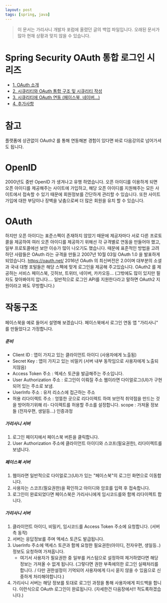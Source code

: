 ```yaml
---
layout: post
tags: [spring, java]
---
```


> 이 문서는 가리사니 개발자 포럼에 올렸던 글의 백업 파일입니다.
오래된 문서가 많아 현재 상황과 맞지 않을 수 있습니다.


# Spring Security OAuth 통합 로그인 시리즈
- [1. OAuth 소개](/2016/09/25/%EB%B0%B1%EC%97%85-%EA%B0%80%EB%A6%AC%EC%82%AC%EB%8B%88-Spring-Security-OAuth-%ED%86%B5%ED%95%A9-%EB%A1%9C%EA%B7%B8%EC%9D%B8-1.-OAuth-%EC%86%8C%EA%B0%9C.html)
- [2. 시큐리티와 OAuth 통합 구조 및 시큐리티 작성](/2016/09/25/%EB%B0%B1%EC%97%85-%EA%B0%80%EB%A6%AC%EC%82%AC%EB%8B%88-Spring-Security-OAuth-%ED%86%B5%ED%95%A9-%EB%A1%9C%EA%B7%B8%EC%9D%B8-2.-%EC%8B%9C%ED%81%90%EB%A6%AC%ED%8B%B0%EC%99%80-OAuth-%ED%86%B5%ED%95%A9-%EA%B5%AC%EC%A1%B0-%EB%B0%8F-%EC%8B%9C%ED%81%90%EB%A6%AC%ED%8B%B0-%EC%9E%91%EC%84%B1.html)
- [3. 시큐리티에 OAuth 연동 (페이스북, 네이버...)](/2016/09/25/%EB%B0%B1%EC%97%85-%EA%B0%80%EB%A6%AC%EC%82%AC%EB%8B%88-Spring-Security-OAuth-%ED%86%B5%ED%95%A9-%EB%A1%9C%EA%B7%B8%EC%9D%B8-3.-%EC%8B%9C%ED%81%90%EB%A6%AC%ED%8B%B0%EC%97%90-OAuth-%EC%97%B0%EB%8F%99-(%ED%8E%98%EC%9D%B4%EC%8A%A4%EB%B6%81,-%EB%84%A4%EC%9D%B4%EB%B2%84/.).html)
- [4. 추가사항](/2016/10/04/%EB%B0%B1%EC%97%85-%EA%B0%80%EB%A6%AC%EC%82%AC%EB%8B%88-Spring-Security-OAuth-%ED%86%B5%ED%95%A9-%EB%A1%9C%EA%B7%B8%EC%9D%B8-4.-%EC%B6%94%EA%B0%80%EC%82%AC%ED%95%AD.html)


# 참고
플랫폼에 상관없이 OAuth2 를 통해 연동해본 경험이 있다면 바로 다음강의로 넘어가셔도 됩니다.


# OpenID
2000년도 중반 OpenID 가 생겨나고 유행 하였습니다.
오픈 아이디를 이용하게 되면 오픈 아이디를 제공해주는 사이트에 가입하고, 해당 오픈 아이디를 지원해주는 모든 사이트에서 접속할 수 있기 때문에 회원정보를 간단하게 관리할 수 있습니다.
또한 사이트 가입에 대한 부담이나 장벽을 낮춤으로써 더 많은 회원을 유치 할 수 있습니다.


# OAuth
하지만 오픈 아이디는 표준스펙이 존재하지 않았기 때문에 제공자마다 서로 다른 프로토콜을 제공하여 여러 오픈 아이디를 제공하기 위해선 각 규격별로 연동을 만들어야 했고, 일부 프로토콜에선 보안 이슈가 많이 나오기도 했습니다.
때문에 표준적인 방법을 고려하던 사람들은 OAuth 라는 규격을 만들고 2007년 10월 03일 OAuth 1.0 을 발표하게 되었습니다.
https://oauth.net/
2016년 OAuth 의 최신버전은 2.0이며 대부분의 소셜과 국내 대형 포털들은 해당 스펙에 맞게 로그인을 제공해 주고있습니다.
OAuth2 를 제공하는 서비스
페이스북, 깃허브, 트위터, 네이버, 카카오등...
(그밖에도 많이 있지만 필자도 찾아봐야지 압니다.... 일반적으로 로그인 API를 지원한다라고 말하면 OAuth2 지원이라고 봐도 무방합니다.)


# 작동구조
페이스북을 예로 들어서 설명해 보겠습니다.
페이스북에서 로그인 연동 앱 "가리사니" 를 만들었다고 가정합니다.
##### 준비
- Client ID : 앱이 가지고 있는 클라이언트 아이디 (사용자에게 노출됨)
- Secret Key : 앱이 가지고 있는 비밀키 (서버 내부 동작임으로 사용자에게 노출되지않음)
- Access Token 주소 : 엑세스 토큰을 발급해주는 주소입니다.
- User Authorization 주소 : 로그인이 이뤄질 주소 웹이라면 다이얼로그(UI)가 구현되어 있는 주소로 보냄.
- UserInfo 주소 : 유저 리소스에 접근하는 주소
- 허용 리다이렉트 주소 : 엉뚱한 곳으로 리다이렉트 하여 보안적 취약점을 만드는 것을 방어하기위해 리- 다이렉트를 허용할 주소를 설정합니다.
scope : 가져올 정보들 (전자우편, 생일등...)
인증과정
##### 가리사니 서버
1. 로그인 페이지에서 페이스북 버튼을 클릭합니다.
2. User Authorization 주소에 클라이언트 아이디와 스코프(필요권한), 리다이렉트를 보냅니다.
##### 페이스북 서버
1. 웹이라면 일반적으로 다이얼로그(UI)가 있는 "페이스북"의 로그인 화면으로 이동합니다.
2. 사용자는 스코프(필요권한)을 확인하고 아이디와 암호를 입력 후 접속합니다.
3. 로그인이 완료되었다면 페이스북은 가리사니에게 임시코드를와 함께 리다이렉트 합니다.
##### 가리사니 서버
1. 클라이언트 아이디, 비밀키, 임시코드를 Access Token 주소에 요청합니다. (서버측 동작)
2. 서버는 응답정보를 주며 엑세스 토큰도 발급됩니다.
3. UserInfo 주소에 엑세스 토큰과 함께 요청한 필요권한(아이디, 전자우편, 생일등..)정보도 요청하여 가져옵니다.
	- 여기서 사용자가 필요권한 중 일부를 커스텀으로 설정하여 제거하였다면 해당정보는 가져올 수 없게 됩니다. (그렇다면 권한 부족에의한 로그인 실패처리를 합니다. / 다만 권한설정이 기억되어 사용자에게 다시 묻지 않을 수 있음으로 신중하게 처리해야합니다.)
4. 가리사니 서버는 해당 정보를 토대로 로그인 과정을 통해 사용자에게 피드백을 합니다.
이런식으로 OAuth 로그인이 완료됩니다. (자세한건 다음장에서!! 적도록하겠습니다.)